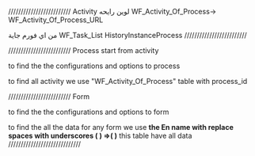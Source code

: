 /////////////////////////
Activity
لوين رايحه 
WF_Activity_Of_Process-> WF_Activity_Of_Process_URL

من اي فورم جاية 
WF_Task_List 
HistoryInstanceProcess 
/////////////////////////

/////////////////////////
Process
start from activity 

to find the the configurations and options to process

to find all activity we use "WF_Activity_Of_Process" table with process_id

/////////////////////////
Form

to find the the configurations and options to form 

to find the all the data for any form we use **the En name with replace spaces with underscores (  ) =>( )** this table have all data
/////////////////////////////
